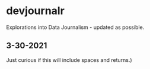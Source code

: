 # devjournalr
Explorations into Data Journalism - updated as possible.

## 3-30-2021 

[//]: # (Just started this data journal as we are beginning a Zoom meeting about scholarships. Want to see if this helps me figure out what system to use to keep data organized and present visually. It's now 15:43 and there's no solution for half of these scholarships and people are spending more time digging into secondary bullshit and not the issue at hand. And now a certain faculty member brings up the inevitable "we wuz robbed" angle.)

Just curious if this will include spaces and returns.)


